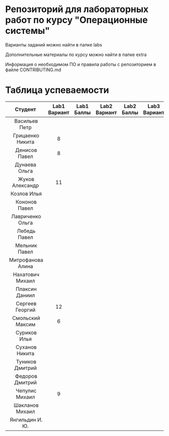 # Репозиторий для лабораторных работ по курсу "Операционные системы"

Варианты заданий можно найти в папке labs

Дополнительные материалы по курсу можно найти в папке extra

Информация о необходимом ПО и правила работы с репозиторием в файле CONTRIBUTING.md

# Таблица успеваемости
| Студент | Lab1 Вариант | Lab1 Баллы | Lab2 Вариант | Lab2 Баллы| Lab3 Вариант | Lab3 Баллы | Сумма |
| :---: | :---: | :---: | :---: | :---: | :---: | :---: | :---: |
| Васильев Петр ||||||
| Грицаенко Никита |8|||||
| Денисов Павел |8|||||
| Дунаева Ольга ||||||
| Жуков Александр |11|||||
| Козлов Илья ||||||
| Кононов Павел ||||||
| Лавриченко Ольга ||||||
| Лебедь Павел ||||||
| Мельник Павел ||||||
| Митрофанова Алина ||||||
| Нахатович Михаил ||||||
| Плаксин Даниил ||||||
| Сергеев Георгий |12|||||
| Смольский Максим |6|||||
| Суриков Илья ||||||
| Суханов Никита ||||||
| Туников Дмитрий ||||||
| Федоров Дмитрий ||||||
| Чепулис Михаил |9|||||
| Шакланов Михаил ||||||
| Янгильдин И. Ю. ||||||
